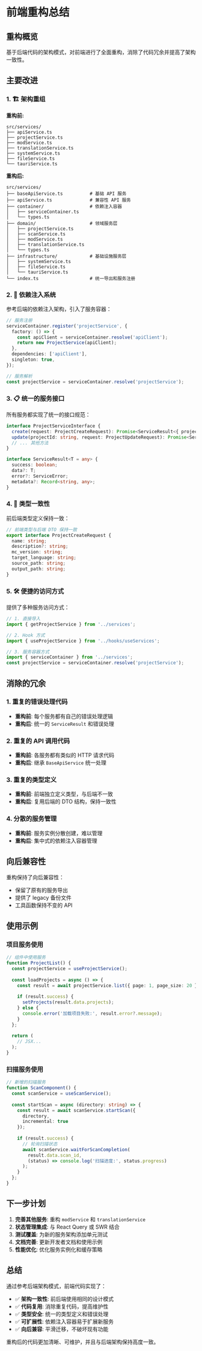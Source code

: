 # 前端重构总结

## 重构概览

基于后端代码的架构模式，对前端进行了全面重构，消除了代码冗余并提高了架构一致性。

## 主要改进

### 1. 🏗️ 架构重组

**重构前:**
```
src/services/
├── apiService.ts
├── projectService.ts
├── modService.ts
├── translationService.ts
├── systemService.ts
├── fileService.ts
└── tauriService.ts
```

**重构后:**
```
src/services/
├── baseApiService.ts          # 基础 API 服务
├── apiService.ts              # 兼容性 API 服务
├── container/                 # 依赖注入容器
│   ├── serviceContainer.ts
│   └── types.ts
├── domain/                    # 领域服务层
│   ├── projectService.ts
│   ├── scanService.ts
│   ├── modService.ts
│   ├── translationService.ts
│   └── types.ts
├── infrastructure/            # 基础设施服务层
│   ├── systemService.ts
│   ├── fileService.ts
│   └── tauriService.ts
└── index.ts                   # 统一导出和服务注册
```

### 2. 🔧 依赖注入系统

参考后端的依赖注入架构，引入了服务容器：

```typescript
// 服务注册
serviceContainer.register('projectService', {
  factory: () => {
    const apiClient = serviceContainer.resolve('apiClient');
    return new ProjectService(apiClient);
  },
  dependencies: ['apiClient'],
  singleton: true,
});

// 服务解析
const projectService = serviceContainer.resolve('projectService');
```

### 3. 📋 统一的服务接口

所有服务都实现了统一的接口规范：

```typescript
interface ProjectServiceInterface {
  create(request: ProjectCreateRequest): Promise<ServiceResult<{ project_id: string }>>;
  update(projectId: string, request: ProjectUpdateRequest): Promise<ServiceResult<boolean>>;
  // ... 其他方法
}

interface ServiceResult<T = any> {
  success: boolean;
  data?: T;
  error?: ServiceError;
  metadata?: Record<string, any>;
}
```

### 4. 🎯 类型一致性

前后端类型定义保持一致：

```typescript
// 前端类型与后端 DTO 保持一致
export interface ProjectCreateRequest {
  name: string;
  description?: string;
  mc_version: string;
  target_language: string;
  source_path: string;
  output_path: string;
}
```

### 5. 🛠️ 便捷的访问方式

提供了多种服务访问方式：

```typescript
// 1. 直接导入
import { getProjectService } from '../services';

// 2. Hook 方式
import { useProjectService } from '../hooks/useServices';

// 3. 服务容器方式
import { serviceContainer } from '../services';
const projectService = serviceContainer.resolve('projectService');
```

## 消除的冗余

### 1. 重复的错误处理代码
- **重构前**: 每个服务都有自己的错误处理逻辑
- **重构后**: 统一的 `ServiceResult` 和错误处理

### 2. 重复的 API 调用代码
- **重构前**: 各服务都有类似的 HTTP 请求代码
- **重构后**: 继承 `BaseApiService` 统一处理

### 3. 重复的类型定义
- **重构前**: 前端独立定义类型，与后端不一致
- **重构后**: 复用后端的 DTO 结构，保持一致性

### 4. 分散的服务管理
- **重构前**: 服务实例分散创建，难以管理
- **重构后**: 集中式的依赖注入容器管理

## 向后兼容性

重构保持了向后兼容性：

- 保留了原有的服务导出
- 提供了 legacy 备份文件
- 工具函数保持不变的 API

## 使用示例

### 项目服务使用

```typescript
// 组件中使用服务
function ProjectList() {
  const projectService = useProjectService();
  
  const loadProjects = async () => {
    const result = await projectService.list({ page: 1, page_size: 20 });
    
    if (result.success) {
      setProjects(result.data.projects);
    } else {
      console.error('加载项目失败:', result.error?.message);
    }
  };
  
  return (
    // JSX...
  );
}
```

### 扫描服务使用

```typescript
// 新增的扫描服务
function ScanComponent() {
  const scanService = useScanService();
  
  const startScan = async (directory: string) => {
    const result = await scanService.startScan({ 
      directory, 
      incremental: true 
    });
    
    if (result.success) {
      // 轮询扫描状态
      await scanService.waitForScanCompletion(
        result.data.scan_id,
        (status) => console.log('扫描进度:', status.progress)
      );
    }
  };
}
```

## 下一步计划

1. **完善其他服务**: 重构 `modService` 和 `translationService`
2. **状态管理集成**: 与 React Query 或 SWR 结合
3. **测试覆盖**: 为新的服务架构添加单元测试
4. **文档完善**: 更新开发者文档和使用示例
5. **性能优化**: 优化服务实例化和缓存策略

## 总结

通过参考后端架构模式，前端代码实现了：

- ✅ **架构一致性**: 前后端使用相同的设计模式
- ✅ **代码复用**: 消除重复代码，提高维护性
- ✅ **类型安全**: 统一的类型定义和错误处理
- ✅ **可扩展性**: 依赖注入容器易于扩展新服务
- ✅ **向后兼容**: 平滑迁移，不破坏现有功能

重构后的代码更加清晰、可维护，并且与后端架构保持高度一致。